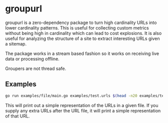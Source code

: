 # groupurl

groupurl is a zero-dependency package to turn high cardinality URLs into lower cardinality patterns.
This is useful for collecting custom metrics without being high in cardinality which can lead to cost explosions.
It is also useful for analyzing the structure of a site to extract interesting URLs given a sitemap.

The package works in a stream based fashion so it works on receiving live data or processing offline.

Groupers are not thread safe.

## Examples

```bash
go run examples/file/main.go examples/test.urls $(head -n20 examples/test.urls)
```

This will print out a simple representation of the URLs in a given file.
If you supply any extra URLs after the URL file, it will print a simple representation of that URL.
